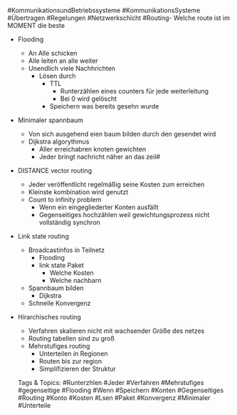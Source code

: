  #KommunikationsundBetriebssysteme #KommunikationsSysteme #Übertragen #Regelungen #Netzwerkschicht #Routing- Welche route ist im MOMENT die beste
- Flooding
  - An Alle schicken
  - Alle leiten an alle weiter
  - Unendlich viele Nachhrichten
    - Lösen durch
      - TTL
        - Runterzählen eines counters für jede weiterleitung
        - Bei 0 wird gelöscht
      - Speichern was bereits gesehn wurde
- Minimaler spannbaum
  - Von sich ausgehend eien baum bilden durch den gesendet wird
  - Dijkstra algorythmus
    - Aller erreichabren knoten gewichten
    - Jeder bringt nachricht näher an das zeil#
- DISTANCE vector routing
  - Jeder veröffentlicht regelmäßig seine Kosten zum erreichen 
  - Kleinste kombination wird genutzt
  - Count to infinity problem
    - Wenn ein eingegliederter Konten ausfällt
    - Gegenseitiges hochzählen weil gewichtungsprozess nicht vollständig synchron
- Link state routing
  - Broadcastinfos in Teilnetz
    - Flooding
    - link state Paket
      - Welche Kosten
      - Welche nachbarn
  - Spannbaum bilden
    - Dijkstra
  - Schnelle Konvergenz
- Hirarchisches routing
  - Verfahren skalieren nicht mit wachsender Größe des netzes
  - Routing tabellen sind zu groß
  - Mehrstufiges routing 
    - Unterteilen in Regionen
    - Routen bis zur region
    - Simplifizieren der Struktur 

   Tags & Topics:
   #Runterzhlen
   #Jeder
   #Verfahren
   #Mehrstufiges
   #gegenseitige
   #Flooding
   #Wenn
   #Speichern
   #Konten
   #Gegenseitiges
   #Routing
   #Konto
   #Kosten
   #Lsen
   #Paket
   #Konvergenz
   #Minimaler
   #Unterteile